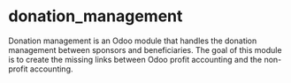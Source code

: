 # donation_management
Donation management is an Odoo module that handles the donation management between sponsors and beneficiaries. The goal of this module is to create the missing links between Odoo profit accounting and the non-profit accounting.
